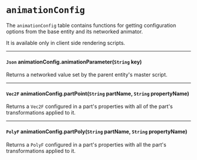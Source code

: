 # `animationConfig`

The `animationConfig` table contains functions for getting configuration options from the base entity and its networked animator.

It is available only in client side rendering scripts.

---

#### `Json` animationConfig.animationParameter(`String` key)

Returns a networked value set by the parent entity's master script.

---

#### `Vec2F` animationConfig.partPoint(`String` partName, `String` propertyName)

Returns a `Vec2F` configured in a part's properties with all of the part's transformations applied to it.

---

#### `PolyF` animationConfig.partPoly(`String` partName, `String` propertyName)

Returns a `PolyF` configured in a part's properties with all the part's transformations applied to it.
